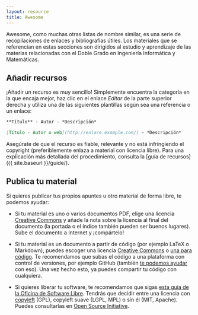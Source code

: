 ```yaml
---
layout: resource
title: Awesome
---
```


<style type="text/css">header .l-res { color: #c0c0c0; } .backtomain { display: none; }</style>

Awesome, como muchas otras listas de nombre similar, es una serie de recopilaciones de
enlaces y bibliografías útiles. Los materiales que se referencian en estas secciones
son dirigidos al estudio y aprendizaje de las materias relacionadas con el Doble Grado
en Ingeniería Informática y Matemáticas.

## Añadir recursos

¡Añadir un recurso es muy sencillo! Simplemente encuentra la categoría en la que encaja
mejor, haz clic en el enlace *Editar* de la parte superior derecha y utiliza una
de las siguientes plantillas según sea una referencia o un enlace:

~~~markdown
**Título** - Autor - *Descripción*

[Título - Autor o web](http://enlace.example.com/) - *Descripción*
~~~

Asegúrate de que el recurso es fiable, relevante y no está infringiendo el copyright
(preferiblemente enlaza a material con licencia libre). Para una explicación más detallada del
procedimiento, consulta la [guía de recursos]({{ site.baseurl }}/guide/).

## Publica tu material

Si quieres publicar tus propios apuntes u otro material de forma libre, te podemos
ayudar:

* Si tu material es uno o varios documentos PDF, elige una licencia [Creative Commons](https://creativecommons.org/choose/)
  y añade la nota sobre la licencia al final del documento (la portada o el índice también
  pueden ser buenos lugares). Sube el documento a Internet y ¡compártelo!

* Si tu material es un documento a partir de código (por ejemplo LaTeX o Markdown),
  puedes escoger una licencia [Creative Commons](https://creativecommons.org/choose/)
  o [una para código](http://opensource.org/licenses/). Te recomendamos que subas
  el código a una plataforma con control de versiones, por ejemplo GitHub (también
  [te podemos ayudar](https://libreim.github.io/blog/2014/02/23/manualgit/) con eso).
  Una vez hecho esto, ya puedes compartir tu código con cualquiera.

* Si quieres liberar tu software, te recomendamos que sigas
  [esta guía de la Oficina de Software Libre](http://osl.ugr.es/2013/08/02/como-liberar-software/).
  Tendrás que decidir entre una licencia con [copyleft](http://opensource.org/faq#copyleft) (GPL), copyleft suave (LGPL,
  MPL) o sin él (MIT, Apache). Puedes consultarlas en [Open Source Initiative](http://opensource.org/licenses/).
